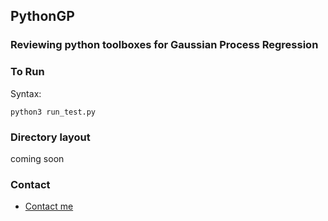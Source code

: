 ## PythonGP 
### Reviewing python toolboxes for Gaussian Process Regression

### To Run

Syntax:
```
python3 run_test.py
```

### Directory layout

coming soon

### Contact

- [Contact me](https://subhasishbasak.github.io/)

